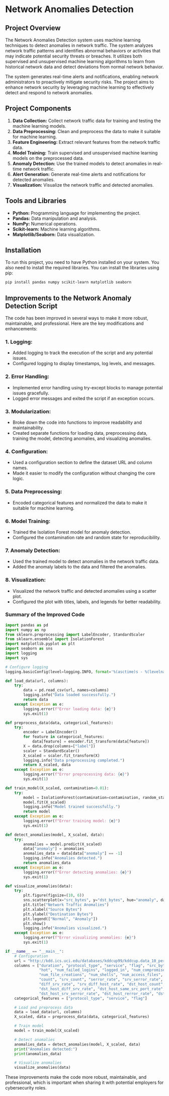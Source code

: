 # Network Anomalies Detection

## Project Overview
The Network Anomalies Detection system uses machine learning techniques to detect anomalies in network traffic. The system analyzes network traffic patterns and identifies abnormal behaviors or activities that may indicate potential security threats or breaches. It utilizes both supervised and unsupervised machine learning algorithms to learn from historical network data and detect deviations from normal network behavior.

The system generates real-time alerts and notifications, enabling network administrators to proactively mitigate security risks. The project aims to enhance network security by leveraging machine learning to effectively detect and respond to network anomalies.

## Project Components
1. **Data Collection:** Collect network traffic data for training and testing the machine learning models.
2. **Data Preprocessing:** Clean and preprocess the data to make it suitable for machine learning.
3. **Feature Engineering:** Extract relevant features from the network traffic data.
4. **Model Training:** Train supervised and unsupervised machine learning models on the preprocessed data.
5. **Anomaly Detection:** Use the trained models to detect anomalies in real-time network traffic.
6. **Alert Generation:** Generate real-time alerts and notifications for detected anomalies.
7. **Visualization:** Visualize the network traffic and detected anomalies.
## Tools and Libraries
- **Python:** Programming language for implementing the project.
- **Pandas:** Data manipulation and analysis.
- **NumPy:** Numerical operations.
- **Scikit-learn:** Machine learning algorithms.
- **Matplotlib/Seaborn:** Data visualization.

## Installation
To run this project, you need to have Python installed on your system. You also need to install the required libraries. You can install the libraries using pip:

```sh
pip install pandas numpy scikit-learn matplotlib seaborn
```

## Improvements to the Network Anomaly Detection Script

The code has been improved in several ways to make it more robust, maintainable, and professional. Here are the key modifications and enhancements:

### 1. **Logging:**
   - Added logging to track the execution of the script and any potential issues.
   - Configured logging to display timestamps, log levels, and messages.

### 2. **Error Handling:**
   - Implemented error handling using try-except blocks to manage potential issues gracefully.
   - Logged error messages and exited the script if an exception occurs.

### 3. **Modularization:**
   - Broke down the code into functions to improve readability and maintainability.
   - Created separate functions for loading data, preprocessing data, training the model, detecting anomalies, and visualizing anomalies.

### 4. **Configuration:**
   - Used a configuration section to define the dataset URL and column names.
   - Made it easier to modify the configuration without changing the core logic.

### 5. **Data Preprocessing:**
   - Encoded categorical features and normalized the data to make it suitable for machine learning.

### 6. **Model Training:**
   - Trained the Isolation Forest model for anomaly detection.
   - Configured the contamination rate and random state for reproducibility.

### 7. **Anomaly Detection:**
   - Used the trained model to detect anomalies in the network traffic data.
   - Added the anomaly labels to the data and filtered the anomalies.

### 8. **Visualization:**
   - Visualized the network traffic and detected anomalies using a scatter plot.
   - Configured the plot with titles, labels, and legends for better readability.

### Summary of the Improved Code

```python
import pandas as pd
import numpy as np
from sklearn.preprocessing import LabelEncoder, StandardScaler
from sklearn.ensemble import IsolationForest
import matplotlib.pyplot as plt
import seaborn as sns
import logging
import sys

# Configure logging
logging.basicConfig(level=logging.INFO, format='%(asctime)s - %(levelname)s - %(message)s')

def load_data(url, columns):
    try:
        data = pd.read_csv(url, names=columns)
        logging.info("Data loaded successfully.")
        return data
    except Exception as e:
        logging.error(f"Error loading data: {e}")
        sys.exit(1)

def preprocess_data(data, categorical_features):
    try:
        encoder = LabelEncoder()
        for feature in categorical_features:
            data[feature] = encoder.fit_transform(data[feature])
        X = data.drop(columns=["label"])
        scaler = StandardScaler()
        X_scaled = scaler.fit_transform(X)
        logging.info("Data preprocessing completed.")
        return X_scaled, data
    except Exception as e:
        logging.error(f"Error preprocessing data: {e}")
        sys.exit(1)

def train_model(X_scaled, contamination=0.01):
    try:
        model = IsolationForest(contamination=contamination, random_state=42)
        model.fit(X_scaled)
        logging.info("Model trained successfully.")
        return model
    except Exception as e:
        logging.error(f"Error training model: {e}")
        sys.exit(1)

def detect_anomalies(model, X_scaled, data):
    try:
        anomalies = model.predict(X_scaled)
        data["anomaly"] = anomalies
        anomalies_data = data[data["anomaly"] == -1]
        logging.info("Anomalies detected.")
        return anomalies_data
    except Exception as e:
        logging.error(f"Error detecting anomalies: {e}")
        sys.exit(1)

def visualize_anomalies(data):
    try:
        plt.figure(figsize=(10, 6))
        sns.scatterplot(x="src_bytes", y="dst_bytes", hue="anomaly", data=data, palette={1: "blue", -1: "red"})
        plt.title("Network Traffic Anomalies")
        plt.xlabel("Source Bytes")
        plt.ylabel("Destination Bytes")
        plt.legend(["Normal", "Anomaly"])
        plt.show()
        logging.info("Anomalies visualized.")
    except Exception as e:
        logging.error(f"Error visualizing anomalies: {e}")
        sys.exit(1)

if __name__ == "__main__":
    # Configuration
    url = "http://kdd.ics.uci.edu/databases/kddcup99/kddcup.data_10_percent.gz"
    columns = ["duration", "protocol_type", "service", "flag", "src_bytes", "dst_bytes", "land", "wrong_fragment", "urgent",
               "hot", "num_failed_logins", "logged_in", "num_compromised", "root_shell", "su_attempted", "num_root",
               "num_file_creations", "num_shells", "num_access_files", "num_outbound_cmds", "is_host_login", "is_guest_login",
               "count", "srv_count", "serror_rate", "srv_serror_rate", "rerror_rate", "srv_rerror_rate", "same_srv_rate",
               "diff_srv_rate", "srv_diff_host_rate", "dst_host_count", "dst_host_srv_count", "dst_host_same_srv_rate",
               "dst_host_diff_srv_rate", "dst_host_same_src_port_rate", "dst_host_srv_diff_host_rate", "dst_host_serror_rate",
               "dst_host_srv_serror_rate", "dst_host_rerror_rate", "dst_host_srv_rerror_rate", "label"]
    categorical_features = ["protocol_type", "service", "flag"]

    # Load and preprocess data
    data = load_data(url, columns)
    X_scaled, data = preprocess_data(data, categorical_features)

    # Train model
    model = train_model(X_scaled)

    # Detect anomalies
    anomalies_data = detect_anomalies(model, X_scaled, data)
    print("Anomalies detected:")
    print(anomalies_data)

    # Visualize anomalies
    visualize_anomalies(data)
```
These improvements make the code more robust, maintainable, and professional, which is important when sharing it with potential employers for cybersecurity roles.